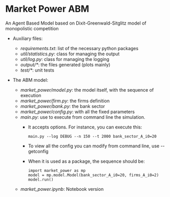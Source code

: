 # Market Power ABM
An Agent Based Model based on Dixit-Greenwald-Sitglitz model of monopolistic competition


- Auxiliary files:
  - *requirements.txt*: list of the necessary python packages
  - *util/statistics.py*: class for managing the output 
  - *util/log.py*: class for managing the logging
  - *output/&ast;*: the files generated (plots mainly)
  - *test/&ast;*: unit tests

- The ABM model:
  - *market_power/model.py*: the model itself, with the sequence of execution
  - *market_power/firm.py*: the firms definition
  - *market_power/bank.py*: the bank sector
  - *market_power/config.py*: with all the fixed parameters
  - *main.py*: use to execute from command line the simulation.
    - It accepts options. For instance, you can execute this:
    
          main.py --log DEBUG --n 150 --t 2000 bank_sector_A_i0=20
    - To view all the config you can modify from command line, use --getconfig
    
    - When it is used as a package, the sequence should be:

          import market_power as mp
          model = mp.model.Model(bank_sector_A_i0=20, firms_A_i0=2)
          model.run()

  - *market_power.ipynb*: Notebook version

